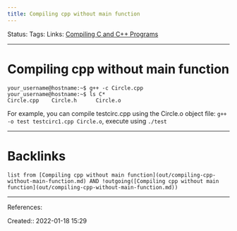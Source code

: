 ```yaml
---
title: Compiling cpp without main function
---
```

Status: 
Tags: 
Links: [Compiling C and C++ Programs](out/compiling-c-and-c-programs.md)
___
# Compiling cpp without main function
```
your_username@hostname:~$ g++ -c Circle.cpp
your_username@hostname:~$ ls C*
Circle.cpp    Circle.h      Circle.o
```

For example, you can compile testcirc.cpp using the Circle.o object file:
`g++ -o test testcirc1.cpp Circle.o`, execute using `./test`
___
# Backlinks
```dataview
list from [Compiling cpp without main function](out/compiling-cpp-without-main-function.md) AND !outgoing([Compiling cpp without main function](out/compiling-cpp-without-main-function.md))
```
___
References:

Created:: 2022-01-18 15:29

   


